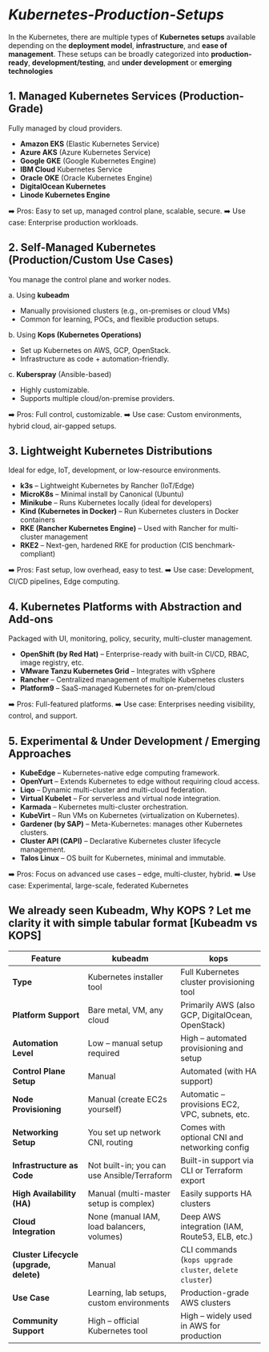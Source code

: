 # *Kubernetes-Production-Setups*

In the Kubernetes, there are multiple types of **Kubernetes setups** available depending on the **deployment model**, **infrastructure**, and **ease of management**. These setups can be broadly categorized into **production-ready**, **development/testing**, and **under development** or **emerging technologies**
## 1.  Managed Kubernetes Services (Production-Grade)
Fully managed by cloud providers.

-  **Amazon EKS** (Elastic Kubernetes Service)
-  **Azure AKS** (Azure Kubernetes Service)
-  **Google GKE** (Google Kubernetes Engine)
-  **IBM Cloud** Kubernetes Service
-  **Oracle OKE** (Oracle Kubernetes Engine)
-  **DigitalOcean Kubernetes**
-  **Linode Kubernetes Engine**

➡️  Pros: Easy to set up, managed control plane, scalable, secure.
➡️  Use case: Enterprise production workloads.

## 2.  Self-Managed Kubernetes (Production/Custom Use Cases)
You manage the control plane and worker nodes.

a.  Using **kubeadm**
-  Manually provisioned clusters (e.g., on-premises or cloud VMs)
-  Common for learning, POCs, and flexible production setups.

b.  Using **Kops (Kubernetes Operations)**
-  Set up Kubernetes on AWS, GCP, OpenStack.
-  Infrastructure as code + automation-friendly.

c. **Kuberspray** (Ansible-based)
-  Highly customizable.
-  Supports multiple cloud/on-premise providers.

➡️ Pros: Full control, customizable.
➡️ Use case: Custom environments, hybrid cloud, air-gapped setups.

## 3.  Lightweight Kubernetes Distributions
Ideal for edge, IoT, development, or low-resource environments.

-  **k3s** – Lightweight Kubernetes by Rancher (IoT/Edge)
-  **MicroK8s** – Minimal install by Canonical (Ubuntu)
-  **Minikube** – Runs Kubernetes locally (ideal for developers)
-  **Kind (Kubernetes in Docker)** – Run Kubernetes clusters in Docker containers
-  **RKE (Rancher Kubernetes Engine)** – Used with Rancher for multi-cluster management
-  **RKE2** – Next-gen, hardened RKE for production (CIS benchmark-compliant)

➡️ Pros: Fast setup, low overhead, easy to test.
➡️ Use case: Development, CI/CD pipelines, Edge computing.

## 4.  Kubernetes Platforms with Abstraction and Add-ons
Packaged with UI, monitoring, policy, security, multi-cluster management.

-  **OpenShift (by Red Hat)** – Enterprise-ready with built-in CI/CD, RBAC, image registry, etc.
-  **VMware Tanzu Kubernetes Grid** – Integrates with vSphere
-  **Rancher** – Centralized management of multiple Kubernetes clusters
-  **Platform9** – SaaS-managed Kubernetes for on-prem/cloud

➡️ Pros: Full-featured platforms.
➡️ Use case: Enterprises needing visibility, control, and support.

## 5.  Experimental & Under Development / Emerging Approaches

-  **KubeEdge** – Kubernetes-native edge computing framework.
-  **OpenYurt** – Extends Kubernetes to edge without requiring cloud access.
-  **Liqo** – Dynamic multi-cluster and multi-cloud federation.
-  **Virtual Kubelet** – For serverless and virtual node integration.
-  **Karmada** – Kubernetes multi-cluster orchestration.
-  **KubeVirt** – Run VMs on Kubernetes (virtualization on Kubernetes).
-  **Gardener (by SAP)** – Meta-Kubernetes: manages other Kubernetes clusters.
-  **Cluster API (CAPI)** – Declarative Kubernetes cluster lifecycle management.
-  **Talos Linux** – OS built for Kubernetes, minimal and immutable.

➡️ Pros: Focus on advanced use cases – edge, multi-cluster, hybrid.
➡️ Use case: Experimental, large-scale, federated Kubernetes


## We already seen **Kubeadm**, Why **KOPS** ? Let me clarity it with simple tabular format [**Kubeadm vs KOPS**]

| Feature                                 | **kubeadm**                                 | **kops**                                                |
| --------------------------------------- | ------------------------------------------- | ------------------------------------------------------- |
| **Type**                                | Kubernetes installer tool                   | Full Kubernetes cluster provisioning tool               |
| **Platform Support**                    | Bare metal, VM, any cloud                   | Primarily AWS (also GCP, DigitalOcean, OpenStack)       |
| **Automation Level**                    | Low – manual setup required                 | High – automated provisioning and setup                 |
| **Control Plane Setup**                 | Manual                                      | Automated (with HA support)                             |
| **Node Provisioning**                   | Manual (create EC2s yourself)               | Automatic – provisions EC2, VPC, subnets, etc.          |
| **Networking Setup**                    | You set up network CNI, routing             | Comes with optional CNI and networking config           |
| **Infrastructure as Code**              | Not built-in; you can use Ansible/Terraform | Built-in support via CLI or Terraform export            |
| **High Availability (HA)**              | Manual (multi-master setup is complex)      | Easily supports HA clusters                             |
| **Cloud Integration**                   | None (manual IAM, load balancers, volumes)  | Deep AWS integration (IAM, Route53, ELB, etc.)          |
| **Cluster Lifecycle (upgrade, delete)** | Manual                                      | CLI commands (`kops upgrade cluster`, `delete cluster`) |
| **Use Case**                            | Learning, lab setups, custom environments   | Production-grade AWS clusters                           |
| **Community Support**                   | High – official Kubernetes tool             | High – widely used in AWS for production                |
